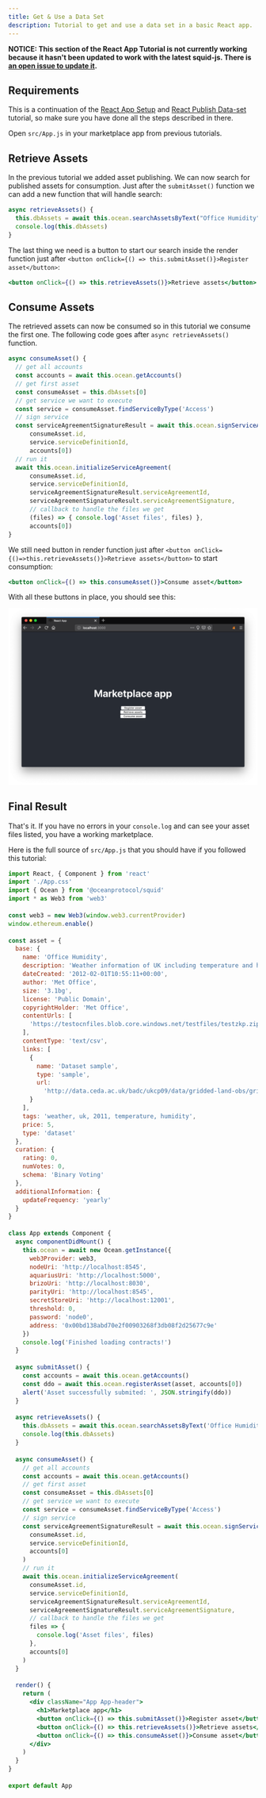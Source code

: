 ```yaml
---
title: Get & Use a Data Set
description: Tutorial to get and use a data set in a basic React app.
---
```


**NOTICE: This section of the React App Tutorial is not currently working because it hasn't been updated to work with the latest squid-js. There is [an open issue to update it](https://github.com/oceanprotocol/docs/issues/181).**

## Requirements

This is a continuation of the [React App Setup](/tutorials/react-setup/) and [React Publish Data-set](/tutorials/react-publish-data-set/) tutorial, so make sure you have done all the steps described in there.

Open `src/App.js` in your marketplace app from previous tutorials.

## Retrieve Assets

In the previous tutorial we added asset publishing. We can now search for published assets for consumption. Just after the `submitAsset()` function we can add a new function that will handle search:

```js
async retrieveAssets() {
  this.dbAssets = await this.ocean.searchAssetsByText("Office Humidity")
  console.log(this.dbAssets)
}
```

The last thing we need is a button to start our search inside the render function just after `<button onClick={() => this.submitAsset()}>Register asset</button>`:

```jsx
<button onClick={() => this.retrieveAssets()}>Retrieve assets</button>
```

## Consume Assets

The retrieved assets can now be consumed so in this tutorial we consume the first one. The following code goes after `async retrieveAssets()` function.

```js
async consumeAsset() {
  // get all accounts
  const accounts = await this.ocean.getAccounts()
  // get first asset
  const consumeAsset = this.dbAssets[0]
  // get service we want to execute
  const service = consumeAsset.findServiceByType('Access')
  // sign service
  const serviceAgreementSignatureResult = await this.ocean.signServiceAgreement(
      consumeAsset.id,
      service.serviceDefinitionId,
      accounts[0])
  // run it
  await this.ocean.initializeServiceAgreement(
      consumeAsset.id,
      service.serviceDefinitionId,
      serviceAgreementSignatureResult.serviceAgreementId,
      serviceAgreementSignatureResult.serviceAgreementSignature,
      // callback to handle the files we get
      (files) => { console.log('Asset files', files) },
      accounts[0])
}
```

We still need button in render function just after `<button onClick={()=>this.retrieveAssets()}>Retrieve assets</button>` to start consumption:

```jsx
<button onClick={() => this.consumeAsset()}>Consume asset</button>
```

With all these buttons in place, you should see this:

![React App 05](images/react-app-05.png)

## Final Result

That's it. If you have no errors in your `console.log` and can see your asset files listed, you have a working marketplace.

Here is the full source of `src/App.js` that you should have if you followed this tutorial:

```jsx
import React, { Component } from 'react'
import './App.css'
import { Ocean } from '@oceanprotocol/squid'
import * as Web3 from 'web3'

const web3 = new Web3(window.web3.currentProvider)
window.ethereum.enable()

const asset = {
  base: {
    name: 'Office Humidity',
    description: 'Weather information of UK including temperature and humidity',
    dateCreated: '2012-02-01T10:55:11+00:00',
    author: 'Met Office',
    size: '3.1bg',
    license: 'Public Domain',
    copyrightHolder: 'Met Office',
    contentUrls: [
      'https://testocnfiles.blob.core.windows.net/testfiles/testzkp.zip'
    ],
    contentType: 'text/csv',
    links: [
      {
        name: 'Dataset sample',
        type: 'sample',
        url:
          'http://data.ceda.ac.uk/badc/ukcp09/data/gridded-land-obs/gridded-land-obs-daily/'
      }
    ],
    tags: 'weather, uk, 2011, temperature, humidity',
    price: 5,
    type: 'dataset'
  },
  curation: {
    rating: 0,
    numVotes: 0,
    schema: 'Binary Voting'
  },
  additionalInformation: {
    updateFrequency: 'yearly'
  }
}

class App extends Component {
  async componentDidMount() {
    this.ocean = await new Ocean.getInstance({
      web3Provider: web3,
      nodeUri: 'http://localhost:8545',
      aquariusUri: 'http://localhost:5000',
      brizoUri: 'http://localhost:8030',
      parityUri: 'http://localhost:8545',
      secretStoreUri: 'http://localhost:12001',
      threshold: 0,
      password: 'node0',
      address: '0x00bd138abd70e2f00903268f3db08f2d25677c9e'
    })
    console.log('Finished loading contracts!')
  }

  async submitAsset() {
    const accounts = await this.ocean.getAccounts()
    const ddo = await this.ocean.registerAsset(asset, accounts[0])
    alert('Asset successfully submited: ', JSON.stringify(ddo))
  }

  async retrieveAssets() {
    this.dbAssets = await this.ocean.searchAssetsByText('Office Humidity')
    console.log(this.dbAssets)
  }

  async consumeAsset() {
    // get all accounts
    const accounts = await this.ocean.getAccounts()
    // get first asset
    const consumeAsset = this.dbAssets[0]
    // get service we want to execute
    const service = consumeAsset.findServiceByType('Access')
    // sign service
    const serviceAgreementSignatureResult = await this.ocean.signServiceAgreement(
      consumeAsset.id,
      service.serviceDefinitionId,
      accounts[0]
    )
    // run it
    await this.ocean.initializeServiceAgreement(
      consumeAsset.id,
      service.serviceDefinitionId,
      serviceAgreementSignatureResult.serviceAgreementId,
      serviceAgreementSignatureResult.serviceAgreementSignature,
      // callback to handle the files we get
      files => {
        console.log('Asset files', files)
      },
      accounts[0]
    )
  }

  render() {
    return (
      <div className="App App-header">
        <h1>Marketplace app</h1>
        <button onClick={() => this.submitAsset()}>Register asset</button>
        <button onClick={() => this.retrieveAssets()}>Retrieve assets</button>
        <button onClick={() => this.consumeAsset()}>Consume asset</button>
      </div>
    )
  }
}

export default App
```
